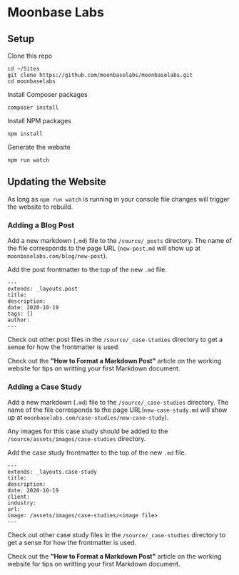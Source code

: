 # Moonbase Labs

## Setup

Clone this repo
```
cd ~/Sites
git clone https://github.com/moonbaselabs/moonbaselabs.git
cd moonbaselabs
```
Install Composer packages
```
composer install
```

Install NPM packages
```
npm install
```

Generate the website

```
npm run watch
```

## Updating the Website

As long as `npm run watch` is running in your console file changes will trigger the website to rebuild.

### Adding a Blog Post

Add a new markdown (`.md`) file to the `/source/_posts` directory. The name of the file corresponds to the page URL (`new-post.md` will show up at `moonbaselabs.com/blog/new-post`).

Add the post frontmatter to the top of the new `.md` file.
```
---
extends: _layouts.post
title:
description:
date: 2020-10-19
tags: []
author:
---
```
Check out other post files in the `/source/_case-studies` directory to get a sense for how the frontmatter is used.

Check out the **"How to Format a Markdown Post"** article on the working website for tips on writting your first Markdown document.

### Adding a Case Study

Add a new markdown (`.md`) file to the `/source/_case-studies` directory. The name of the file corresponds to the page URL(`new-case-study.md` will show up at `moonbaselabs.com/case-studies/new-case-study`).

Any images for this case study should be added to the `/source/assets/images/case-studies` directory.

Add the case study frontmatter to the top of the new `.md` file.
```
---
extends: _layouts.case-study
title:
description:
date: 2020-10-19
client:
industry:
url:
image: /assets/images/case-studies/<image file>
---
```

Check out other case study files in the `/source/_case-studies` directory to get a sense for how the frontmatter is used.

Check out the **"How to Format a Markdown Post"** article on the working website for tips on writting your first Markdown document.
